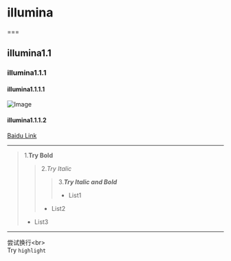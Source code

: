 # illumina  
===
## illumina1.1  
### illumina1.1.1  
#### illumina1.1.1.1  
![Image]()  
#### illumina1.1.1.2  
[Baidu Link](http://www.baidu.com)

---
> 1.**Try Bold**   
>> 2.*Try Italic*   
>>> 3.***Try Italic and Bold***    
>>> * List1
>> * List2
> * List3
---
尝试换行\<br>
<br>
Try `highlight`
